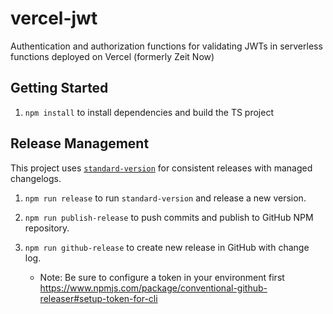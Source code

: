 # vercel-jwt

Authentication and authorization functions for validating JWTs in serverless functions deployed on Vercel (formerly Zeit Now)

## Getting Started

1. `npm install` to install dependencies and build the TS project

## Release Management

This project uses [`standard-version`](https://github.com/conventional-changelog/standard-version) for
consistent releases with managed changelogs.

1. `npm run release` to run `standard-version` and release a new version.

2. `npm run publish-release` to push commits and publish to GitHub NPM repository.

3. `npm run github-release` to create new release in GitHub with change log.
    - Note: Be sure to configure a token in your environment first https://www.npmjs.com/package/conventional-github-releaser#setup-token-for-cli
